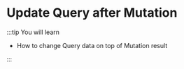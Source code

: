 # Update Query after Mutation

:::tip You will learn

- How to change Query data on top of Mutation result

:::
